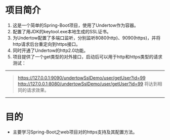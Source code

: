 # 项目简介
1. 这是一个简单的Spring-Boot项目，使用了Undertow作为容器。
2. 配置了用JDK的keytool.exe本地生成的SSL证书。
3. 为Undertow配置了多端口监听，分别监听8080(http)、9090(https)，并将http请求后台重定向到https接口。
4. 同时开通了Undertow的http2.0功能。
5. 项目提供了一个get类型的对外接口，启动后可以用于http和https类型的请求测试：
---
> https://127.0.0.1:9090/undertowSslDemo/user/getUser?id=99
> http://127.0.0.1:8080/undertowSslDemo/user/getUser?id=99
> 将达到相同的请求效果。
---
# 目的
- 主要学习Spring-Boot之web项目对的https支持及其配置方法。
